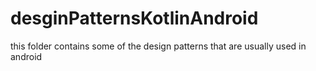 # desginPatternsKotlinAndroid
this folder contains some of the design patterns that are usually used in android
